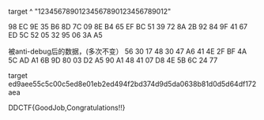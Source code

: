 target ^ "12345678901234567890123456789012"

98 EC 9E 35 B6 8D 7C 09  8E B4 65 EF BC 51 39 72 8A 2B 92 84 9F 41 67 ED  5C 52 05 32 95 06 3A A5


被anti-debug后的数据，(多次不变）
56 30 17 48 30 47 A6 41  4E 2F BF 4A 5C AD A1 6B 9D 80 03 D2 A5 90 A1 48  41 07 D8 4E 5B 6C 24 77

target
ed9aee55c5c00c5ed8e01eb2ed494f2bd374d9d5da0638b81d0d5d64df172aea

DDCTF{GoodJob,Congratulations!!}
